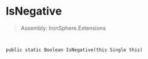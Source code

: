 ﻿

# IsNegative

> Assembly: IronSphere.Extensions



```


public static Boolean IsNegative(this Single this)
```